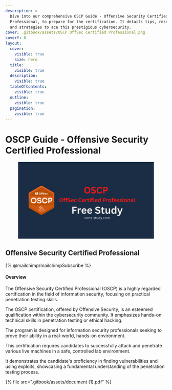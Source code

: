 ```yaml
---
description: >-
  Dive into our comprehensive OSCP Guide - Offensive Security Certified
  Professional, to prepare for the certification. It details tips, resources,
  and strategies to ace this prestigious cybersecurity.
cover: .gitbook/assets/OSCP OffSec Certified Professional.png
coverY: 0
layout:
  cover:
    visible: true
    size: hero
  title:
    visible: true
  description:
    visible: true
  tableOfContents:
    visible: true
  outline:
    visible: true
  pagination:
    visible: true
---
```


# OSCP Guide - Offensive Security Certified Professional

<figure><img src=".gitbook/assets/OSCP OffSec Certified Professional.png" alt="OSCP Offensive Security Certified Professional"><figcaption></figcaption></figure>

## Offensive Security Certified Professional

{% @mailchimp/mailchimpSubscribe %}

#### Overview

The Offensive Security Certified Professional (OSCP) is a highly regarded certification in the field of information security, focusing on practical penetration testing skills.

The OSCP certification, offered by Offensive Security, is an esteemed qualification within the cybersecurity community. It emphasizes hands-on technical skills in penetration testing or ethical hacking.&#x20;

The program is designed for information security professionals seeking to prove their ability in a real-world, hands-on environment.&#x20;

This certification requires candidates to successfully attack and penetrate various live machines in a safe, controlled lab environment.&#x20;

It demonstrates the candidate's proficiency in finding vulnerabilities and using exploits, showcasing a fundamental understanding of the penetration testing process.

{% file src=".gitbook/assets/document (1).pdf" %}
